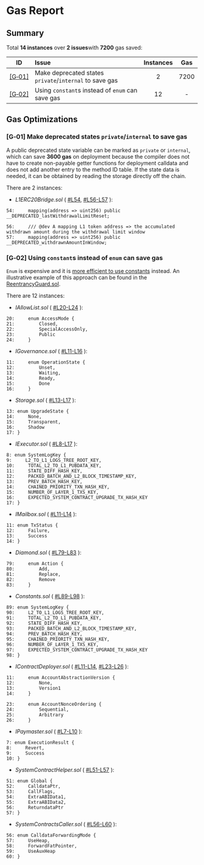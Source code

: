 # Gas Report

## Summary

Total **14 instances** over **2 issues**with **7200** gas saved:

|ID|Issue|Instances|Gas|
|:--:|:---|:--:|:--:|
| [[G&#x2011;01]](#g01-make-deprecated-states-privateinternal-to-save-gas) | Make deprecated states `private`/`internal` to save gas | 2 | 7200 |
| [[G&#x2011;02]](#g02-using-constants-instead-of-enum-can-save-gas) | Using `constant`s instead of `enum` can save gas | 12 | - |

## Gas Optimizations

### [G&#x2011;01] Make deprecated states `private`/`internal` to save gas

A public deprecated state variable can be marked as `private` or `internal`, which can save **3600 gas** on deployment because the compiler does not have to create non-payable getter functions for deployment calldata and does not add another entry to the method ID table. If the state data is needed, it can be obtained by reading the storage directly off the chain.

There are 2 instances:

- *L1ERC20Bridge.sol* ( [#L54](https://github.com/code-423n4/2023-10-zksync/tree/1fb4649b612fac7b4ee613df6f6b7d921ddd6b0d/code/contracts/ethereum/contracts/bridge/L1ERC20Bridge.sol#L54), [#L56-L57](https://github.com/code-423n4/2023-10-zksync/tree/1fb4649b612fac7b4ee613df6f6b7d921ddd6b0d/code/contracts/ethereum/contracts/bridge/L1ERC20Bridge.sol#L56-L57) ):

```solidity
54:     mapping(address => uint256) public __DEPRECATED_lastWithdrawalLimitReset;

56:     /// @dev A mapping L1 token address => the accumulated withdrawn amount during the withdrawal limit window
57:     mapping(address => uint256) public __DEPRECATED_withdrawnAmountInWindow;
```

### [G&#x2011;02] Using `constant`s instead of `enum` can save gas

`Enum` is expensive and it is [more efficient to use constants](https://www.codehawks.com/finding/clm84992q02j9w9ruebun36d9) instead. An illustrative example of this approach can be found in the [ReentrancyGuard.sol](https://github.com/OpenZeppelin/openzeppelin-contracts/blob/181d518609a9f006fcb97af63e6952e603cf100e/contracts/utils/ReentrancyGuard.sol#L34-L35).

There are 12 instances:

- *IAllowList.sol* ( [#L20-L24](https://github.com/code-423n4/2023-10-zksync/tree/1fb4649b612fac7b4ee613df6f6b7d921ddd6b0d/code/contracts/ethereum/contracts/common/interfaces/IAllowList.sol#L20-L24) ):

```solidity
20:     enum AccessMode {
21:         Closed,
22:         SpecialAccessOnly,
23:         Public
24:     }
```

- *IGovernance.sol* ( [#L11-L16](https://github.com/code-423n4/2023-10-zksync/tree/1fb4649b612fac7b4ee613df6f6b7d921ddd6b0d/code/contracts/ethereum/contracts/governance/IGovernance.sol#L11-L16) ):

```solidity
11:     enum OperationState {
12:         Unset,
13:         Waiting,
14:         Ready,
15:         Done
16:     }
```

- *Storage.sol* ( [#L13-L17](https://github.com/code-423n4/2023-10-zksync/tree/1fb4649b612fac7b4ee613df6f6b7d921ddd6b0d/code/contracts/ethereum/contracts/zksync/Storage.sol#L13-L17) ):

```solidity
13: enum UpgradeState {
14:     None,
15:     Transparent,
16:     Shadow
17: }
```

- *IExecutor.sol* ( [#L8-L17](https://github.com/code-423n4/2023-10-zksync/tree/1fb4649b612fac7b4ee613df6f6b7d921ddd6b0d/code/contracts/ethereum/contracts/zksync/interfaces/IExecutor.sol#L8-L17) ):

```solidity
8: enum SystemLogKey {
9:     L2_TO_L1_LOGS_TREE_ROOT_KEY,
10:     TOTAL_L2_TO_L1_PUBDATA_KEY,
11:     STATE_DIFF_HASH_KEY,
12:     PACKED_BATCH_AND_L2_BLOCK_TIMESTAMP_KEY,
13:     PREV_BATCH_HASH_KEY,
14:     CHAINED_PRIORITY_TXN_HASH_KEY,
15:     NUMBER_OF_LAYER_1_TXS_KEY,
16:     EXPECTED_SYSTEM_CONTRACT_UPGRADE_TX_HASH_KEY
17: }
```

- *IMailbox.sol* ( [#L11-L14](https://github.com/code-423n4/2023-10-zksync/tree/1fb4649b612fac7b4ee613df6f6b7d921ddd6b0d/code/contracts/ethereum/contracts/zksync/interfaces/IMailbox.sol#L11-L14) ):

```solidity
11: enum TxStatus {
12:     Failure,
13:     Success
14: }
```

- *Diamond.sol* ( [#L79-L83](https://github.com/code-423n4/2023-10-zksync/tree/1fb4649b612fac7b4ee613df6f6b7d921ddd6b0d/code/contracts/ethereum/contracts/zksync/libraries/Diamond.sol#L79-L83) ):

```solidity
79:     enum Action {
80:         Add,
81:         Replace,
82:         Remove
83:     }
```

- *Constants.sol* ( [#L89-L98](https://github.com/code-423n4/2023-10-zksync/tree/1fb4649b612fac7b4ee613df6f6b7d921ddd6b0d/code/system-contracts/contracts/Constants.sol#L89-L98) ):

```solidity
89: enum SystemLogKey {
90:     L2_TO_L1_LOGS_TREE_ROOT_KEY,
91:     TOTAL_L2_TO_L1_PUBDATA_KEY,
92:     STATE_DIFF_HASH_KEY,
93:     PACKED_BATCH_AND_L2_BLOCK_TIMESTAMP_KEY,
94:     PREV_BATCH_HASH_KEY,
95:     CHAINED_PRIORITY_TXN_HASH_KEY,
96:     NUMBER_OF_LAYER_1_TXS_KEY,
97:     EXPECTED_SYSTEM_CONTRACT_UPGRADE_TX_HASH_KEY
98: }
```

- *IContractDeployer.sol* ( [#L11-L14](https://github.com/code-423n4/2023-10-zksync/tree/1fb4649b612fac7b4ee613df6f6b7d921ddd6b0d/code/system-contracts/contracts/interfaces/IContractDeployer.sol#L11-L14), [#L23-L26](https://github.com/code-423n4/2023-10-zksync/tree/1fb4649b612fac7b4ee613df6f6b7d921ddd6b0d/code/system-contracts/contracts/interfaces/IContractDeployer.sol#L23-L26) ):

```solidity
11:     enum AccountAbstractionVersion {
12:         None,
13:         Version1
14:     }

23:     enum AccountNonceOrdering {
24:         Sequential,
25:         Arbitrary
26:     }
```

- *IPaymaster.sol* ( [#L7-L10](https://github.com/code-423n4/2023-10-zksync/tree/1fb4649b612fac7b4ee613df6f6b7d921ddd6b0d/code/system-contracts/contracts/interfaces/IPaymaster.sol#L7-L10) ):

```solidity
7: enum ExecutionResult {
8:     Revert,
9:     Success
10: }
```

- *SystemContractHelper.sol* ( [#L51-L57](https://github.com/code-423n4/2023-10-zksync/tree/1fb4649b612fac7b4ee613df6f6b7d921ddd6b0d/code/system-contracts/contracts/libraries/SystemContractHelper.sol#L51-L57) ):

```solidity
51: enum Global {
52:     CalldataPtr,
53:     CallFlags,
54:     ExtraABIData1,
55:     ExtraABIData2,
56:     ReturndataPtr
57: }
```

- *SystemContractsCaller.sol* ( [#L56-L60](https://github.com/code-423n4/2023-10-zksync/tree/1fb4649b612fac7b4ee613df6f6b7d921ddd6b0d/code/system-contracts/contracts/libraries/SystemContractsCaller.sol#L56-L60) ):

```solidity
56: enum CalldataForwardingMode {
57:     UseHeap,
58:     ForwardFatPointer,
59:     UseAuxHeap
60: }
```
